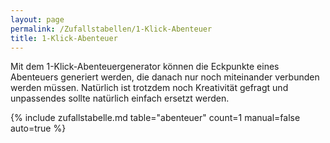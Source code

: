 ```yaml
---
layout: page
permalink: /Zufallstabellen/1-Klick-Abenteuer
title: 1-Klick-Abenteuer
---
```


Mit dem 1-Klick-Abenteuergenerator können die Eckpunkte eines Abenteuers generiert werden, die danach nur noch miteinander verbunden werden müssen. Natürlich ist trotzdem noch Kreativität gefragt und unpassendes sollte natürlich einfach ersetzt werden.

{% include zufallstabelle.md table="abenteuer" count=1 manual=false auto=true %}
